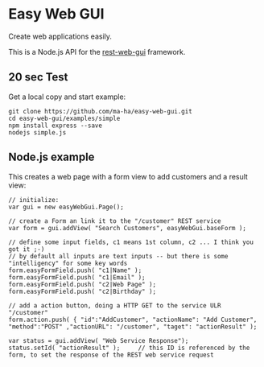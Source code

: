 # Easy Web GUI
Create web applications easily. 

This is a Node.js API for the [rest-web-gui](https://github.com/ma-ha/rest-web-ui) framework.

## 20 sec Test
Get a local copy and start example:

	git clone https://github.com/ma-ha/easy-web-gui.git
	cd easy-web-gui/examples/simple
	npm install express --save
	nodejs simple.js


## Node.js example
This creates a web page with a form view to add customers and a result view:

	// initialize:
	var gui = new easyWebGui.Page();
	
	// create a Form an link it to the "/customer" REST service
	var form = gui.addView( "Search Customers", easyWebGui.baseForm );	
	
	// define some input fields, c1 means 1st column, c2 ... I think you got it ;-)
	// by default all inputs are text inputs -- but there is some "intelligency" for some key words 
	form.easyFormField.push( "c1|Name" );							
	form.easyFormField.push( "c1|Email" );  						
	form.easyFormField.push( "c2|Web Page" );  						
	form.easyFormField.push( "c2|Birthday" );
	  						
	// add a action button, doing a HTTP GET to the service ULR "/customer"
	form.action.push( { "id":"AddCustomer", "actionName": "Add Customer", "method":"POST" ,"actionURL": "/customer", "taget": "actionResult" );
	
	var status = gui.addView( "Web Service Response");	
 	status.setId( "actionResult" ); 	// this ID is referenced by the form, to set the response of the REST web service request
	
	
